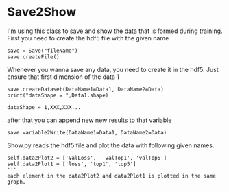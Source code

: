# Save2Show
I'm using this class to save and show the data that is formed during training. 
First you need to create the hdf5 file with the given name
```
save = Save("fileName")
save.createFile()

```
Whenever you wanna save any data, you need to create it in the hdf5. Just ensure that first dimension of the data 1

```
save.createDataset(DataName1=Data1, DataName2=Data)
print("dataShape = ",Data1.shape)
```
```
dataShape = 1,XXX,XXX...
```

after that you can append new new results to that variable
```
save.variable2Write(DataName1=Data1, DataName2=Data)
```

Show.py reads the hdf5 file and plot the data with following given names. 
```
self.data2Plot2 = ['ValLoss',  'valTop1', 'valTop5']
self.data2Plot1 = ['loss', 'top1', 'top5']
'''
each element in the data2Plot2 and data2Plot1 is plotted in the same graph.
